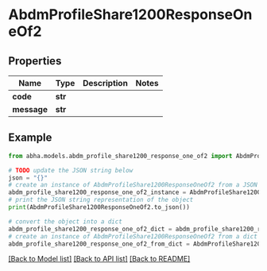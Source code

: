 # AbdmProfileShare1200ResponseOneOf2


## Properties

Name | Type | Description | Notes
------------ | ------------- | ------------- | -------------
**code** | **str** |  | 
**message** | **str** |  | 

## Example

```python
from abha.models.abdm_profile_share1200_response_one_of2 import AbdmProfileShare1200ResponseOneOf2

# TODO update the JSON string below
json = "{}"
# create an instance of AbdmProfileShare1200ResponseOneOf2 from a JSON string
abdm_profile_share1200_response_one_of2_instance = AbdmProfileShare1200ResponseOneOf2.from_json(json)
# print the JSON string representation of the object
print(AbdmProfileShare1200ResponseOneOf2.to_json())

# convert the object into a dict
abdm_profile_share1200_response_one_of2_dict = abdm_profile_share1200_response_one_of2_instance.to_dict()
# create an instance of AbdmProfileShare1200ResponseOneOf2 from a dict
abdm_profile_share1200_response_one_of2_from_dict = AbdmProfileShare1200ResponseOneOf2.from_dict(abdm_profile_share1200_response_one_of2_dict)
```
[[Back to Model list]](../README.md#documentation-for-models) [[Back to API list]](../README.md#documentation-for-api-endpoints) [[Back to README]](../README.md)


